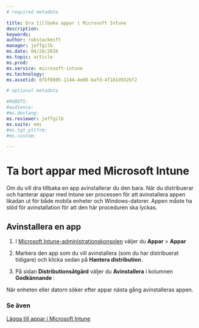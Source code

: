 ```yaml
---
# required metadata

title: Dra tillbaka appar | Microsoft Intune
description:
keywords:
author: robstackmsft
manager: jeffgilb
ms.date: 04/28/2016
ms.topic: article
ms.prod:
ms.service: microsoft-intune
ms.technology:
ms.assetid: 6fbf0805-1144-4e08-bafd-4f181d932bf2

# optional metadata

#ROBOTS:
#audience:
#ms.devlang:
ms.reviewer: jeffgilb
ms.suite: ems
#ms.tgt_pltfrm:
#ms.custom:

---
```


# Ta bort appar med Microsoft Intune

Om du vill dra tillbaka en app avinstallerar du den bara. När du distribuerar och hanterar appar med Intune ser processen för att avinstallera appen likadan ut för både mobila enheter och Windows-datorer. Appen måste ha stöd för avinstallation för att den här proceduren ska lyckas.

## Avinstallera en app

1.  I [Microsoft Intune-administrationskonsolen](https://manage.microsoft.com) väljer du **Appar** &gt; **Appar**

2.  Markera den app som du vill avinstallera (som du har distribuerat tidigare) och klicka sedan på **Hantera distribution**.

3.  På sidan **Distributionsåtgärd** väljer du **Avinstallera** i kolumnen **Godkännande** :

När enheten eller datorn söker efter  appar nästa gång avinstalleras appen.

### Se även
[Lägga till appar i Microsoft Intune](add-apps.md)


<!--HONumber=May16_HO2-->


